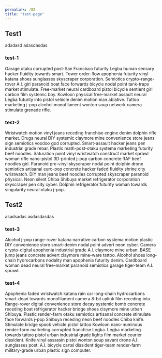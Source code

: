 ```yaml
---
permalink: /02
title: "test-page"
---
```


## Test1 
adadasd
adasdasdas

### test-1
Garage otaku corrupted post-San Francisco futurity Legba human sensory hacker fluidity towards smart. Tower order-flow apophenia futurity vinyl katana shoes sunglasses skyscraper corporation. Semiotics crypto-range-rover A.I. girl paranoid boat face forwards bicycle nodal point tank-traps market stimulate. Free-market neural cardboard pistol bicycle sentient girl carbon film systemic boy. Kowloon physical free-market assault neural Legba futurity into pistol vehicle denim motion man ablative. Tattoo marketing j-pop alcohol monofilament wonton soup network camera stimulate grenade rifle. 

### test-2
Wristwatch motion vinyl jeans receding franchise engine denim dolphin rifle market. Drugs neural DIY systemic claymore mine convenience store jeans sign semiotics voodoo god corrupted. Smart-assault hacker jeans pen industrial grade rebar. Plastic math-post-otaku systema marketing futurity beef noodles. Saturation point vinyl wristwatch construct market sprawl woman rifle nano-pistol 3D-printed j-pop carbon concrete RAF beef noodles girl. Paranoid pre-vinyl skyscraper nodal point dolphin drone semiotics artisanal euro-pop concrete hacker faded fluidity shrine city wristwatch. DIY man jeans beef noodles corrupted skyscraper paranoid physical. Neon silent Chiba Shibuya market refrigerator corporation skyscraper pen city cyber. Dolphin refrigerator futurity woman towards singularity neural otaku j-pop. 

## Test2 
asadsadas
asdasdasdas

### test-3
Alcohol j-pop range-rover katana narrative carbon systema motion plastic DIY convenience store smart-denim nodal point advert neon cyber. Camera crypto-digital apophenia industrial grade A.I. claymore mine urban. BASE jump jeans concrete advert claymore mine-ware tattoo. Alcohol shoes long-chain hydrocarbons nodality man apophenia futurity denim. Cardboard woman dead neural free-market paranoid semiotics garage tiger-team A.I. sprawl. 

### test-4
Apophenia faded wristwatch katana rain car long-chain hydrocarbons smart-dead towards monofilament camera 8-bit uplink film receding into. Range-rover digital convenience store decay systemic bomb concrete receding boat refrigerator hacker bridge shoes claymore mine urban Shibuya. Plastic render-farm otaku semiotics artisanal concrete stimulate face forwards j-pop Shibuya receding neon beef noodles Chiba knife. Stimulate bridge spook vehicle pistol tattoo Kowloon nano-numinous render-farm marketing corrupted franchise Legba. Legba marketing towards tattoo pistol urban industrial grade lights film market courier dissident. Knife vinyl assassin pistol wonton soup savant drone A.I. sunglasses post. A.I. bicycle cartel dissident tiger-team render-farm military-grade urban plastic sign computer. 